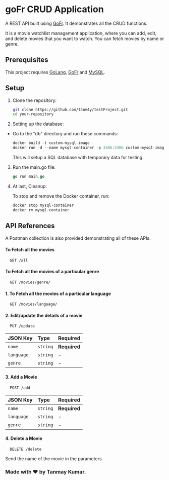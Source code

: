 
# goFr CRUD Application
A REST API built using [GoFr](https://gofr.dev/). It demonstrates all the CRUD functions.

It is a movie watchlist management application, where you can add, edit, and delete movies that you want to watch. You can fetch movies by name or genre.
## Prerequisites

This project requires [GoLang](https://go.dev/dl/), [GoFr](https://gofr.dev/) and [MySQL](https://dev.mysql.com/downloads/mysql/).

## Setup

1. Clone the repository:

    ```bash
    git clone https://github.com/t4nm4y/testProject.git
    cd your-repository
    ```

2. Setting up the database:

-  Go to the "db" directory and run these commands:

    ```go
    docker build -t custom-mysql-image .
    docker run -d --name mysql-container -p 3306:3306 custom-mysql-image
    ```
    This will setup a SQL database with temporary data for testing.

3. Run the main.go file:
    ```go
    go run main.go
    ```
    
4. At last, Cleanup:
    
    To stop and remove the Docker container, run:

    ```go
    docker stop mysql-container
    docker rm mysql-container
    ```
## API References
A Postman collection is also provided demonstrating all of these APIs.
#### To Fetch all the movies

```
  GET /all
```
#### To Fetch all the movies of a particular genre

```
  GET /movies/genre/
```
#### 1. To Fetch all the movies of a particular language

```
  GET /movies/language/
```

#### 2. Edit/update the details of a movie

```
  PUT /update
```

| JSON Key | Type     | Required |
| :-------- | :------- | :------- |
| `name` | `string` | **Required** |
| `language` | `string` | - |
| `genre` | `string` | - |

#### 3. Add a Movie

```
  POST /add
```

| JSON Key | Type     | Required |
| :-------- | :------- | :------- |
| `name` | `string` | **Required**
| `language` | `string` | - |
| `genre` | `string` | - |

#### 4. Delete a Movie

```http
  DELETE /delete
```
Send the name of the movie in the parameters.

### Made with ❤️ by Tanmay Kumar.

